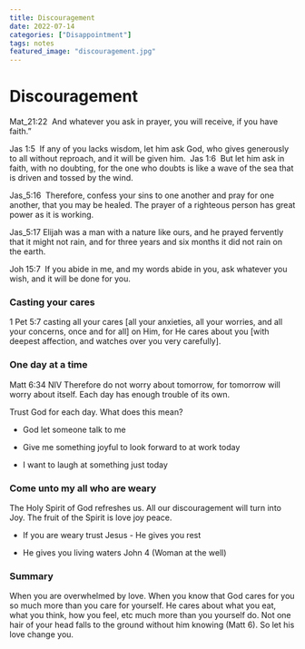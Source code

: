```yaml
---
title: Discouragement
date: 2022-07-14
categories: ["Disappointment"]
tags: notes
featured_image: "discouragement.jpg"
---
```


# Discouragement

Mat_21:22  And whatever you ask in prayer, you will receive, if you have faith.”

Jas 1:5  If any of you lacks wisdom, let him ask God, who gives generously to all without reproach, and it will be given him. 
Jas 1:6  But let him ask in faith, with no doubting, for the one who doubts is like a wave of the sea that is driven and tossed by the wind. 

Jas_5:16  Therefore, confess your sins to one another and pray for one another, that you may be healed. The prayer of a righteous person has great power as it is working.

Jas_5:17 Elijah was a man with a nature like ours, and he prayed fervently that it might not rain, and for three years and six months it did not rain on the earth. 

Joh 15:7  If you abide in me, and my words abide in you, ask whatever you wish, and it will be done for you. 

### Casting your cares

1 Pet 5:7 casting all your cares [all your anxieties, all your worries, and all your concerns, once and for all] on Him, for He cares about you [with deepest affection, and watches over you very carefully].



### One day at a time

Matt 6:34 NIV Therefore do not worry about tomorrow, for tomorrow will worry about itself. Each day has enough trouble of its own.

Trust God for each day. What does this mean?

- God let someone talk to me 

- Give me something joyful to look forward to at work today

- I want to laugh at something just today



### Come unto my all who are weary

The Holy Spirit of God refreshes us. All our discouragement will turn into Joy. The fruit of the Spirit is love joy peace.

- If you are weary trust Jesus - He gives you rest

- He gives you living waters John 4 (Woman at the well)





### Summary

When you are overwhelmed by love. When you know that God cares for you so much more than you care for yourself. He cares about what you eat, what you think, how you feel, etc much more than you yourself do. Not one hair of your head falls to the ground without him knowing (Matt 6). So let his love change you.
